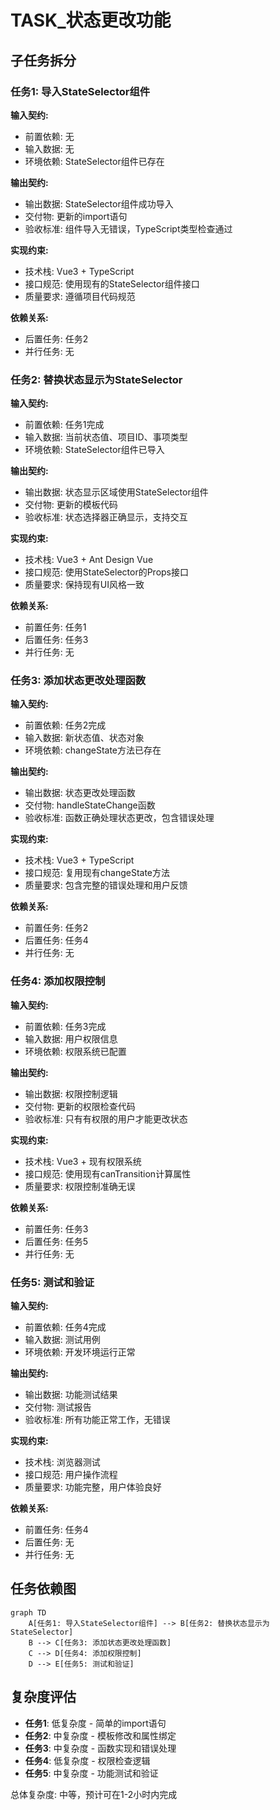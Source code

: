 # TASK_状态更改功能

## 子任务拆分

### 任务1: 导入StateSelector组件
**输入契约:**
- 前置依赖: 无
- 输入数据: 无
- 环境依赖: StateSelector组件已存在

**输出契约:**
- 输出数据: StateSelector组件成功导入
- 交付物: 更新的import语句
- 验收标准: 组件导入无错误，TypeScript类型检查通过

**实现约束:**
- 技术栈: Vue3 + TypeScript
- 接口规范: 使用现有的StateSelector组件接口
- 质量要求: 遵循项目代码规范

**依赖关系:**
- 后置任务: 任务2
- 并行任务: 无

### 任务2: 替换状态显示为StateSelector
**输入契约:**
- 前置依赖: 任务1完成
- 输入数据: 当前状态值、项目ID、事项类型
- 环境依赖: StateSelector组件已导入

**输出契约:**
- 输出数据: 状态显示区域使用StateSelector组件
- 交付物: 更新的模板代码
- 验收标准: 状态选择器正确显示，支持交互

**实现约束:**
- 技术栈: Vue3 + Ant Design Vue
- 接口规范: 使用StateSelector的Props接口
- 质量要求: 保持现有UI风格一致

**依赖关系:**
- 前置任务: 任务1
- 后置任务: 任务3
- 并行任务: 无

### 任务3: 添加状态更改处理函数
**输入契约:**
- 前置依赖: 任务2完成
- 输入数据: 新状态值、状态对象
- 环境依赖: changeState方法已存在

**输出契约:**
- 输出数据: 状态更改处理函数
- 交付物: handleStateChange函数
- 验收标准: 函数正确处理状态更改，包含错误处理

**实现约束:**
- 技术栈: Vue3 + TypeScript
- 接口规范: 复用现有changeState方法
- 质量要求: 包含完整的错误处理和用户反馈

**依赖关系:**
- 前置任务: 任务2
- 后置任务: 任务4
- 并行任务: 无

### 任务4: 添加权限控制
**输入契约:**
- 前置依赖: 任务3完成
- 输入数据: 用户权限信息
- 环境依赖: 权限系统已配置

**输出契约:**
- 输出数据: 权限控制逻辑
- 交付物: 更新的权限检查代码
- 验收标准: 只有有权限的用户才能更改状态

**实现约束:**
- 技术栈: Vue3 + 现有权限系统
- 接口规范: 使用现有canTransition计算属性
- 质量要求: 权限控制准确无误

**依赖关系:**
- 前置任务: 任务3
- 后置任务: 任务5
- 并行任务: 无

### 任务5: 测试和验证
**输入契约:**
- 前置依赖: 任务4完成
- 输入数据: 测试用例
- 环境依赖: 开发环境运行正常

**输出契约:**
- 输出数据: 功能测试结果
- 交付物: 测试报告
- 验收标准: 所有功能正常工作，无错误

**实现约束:**
- 技术栈: 浏览器测试
- 接口规范: 用户操作流程
- 质量要求: 功能完整，用户体验良好

**依赖关系:**
- 前置任务: 任务4
- 后置任务: 无
- 并行任务: 无

## 任务依赖图

```mermaid
graph TD
    A[任务1: 导入StateSelector组件] --> B[任务2: 替换状态显示为StateSelector]
    B --> C[任务3: 添加状态更改处理函数]
    C --> D[任务4: 添加权限控制]
    D --> E[任务5: 测试和验证]
```

## 复杂度评估

- **任务1**: 低复杂度 - 简单的import语句
- **任务2**: 中复杂度 - 模板修改和属性绑定
- **任务3**: 中复杂度 - 函数实现和错误处理
- **任务4**: 低复杂度 - 权限检查逻辑
- **任务5**: 中复杂度 - 功能测试和验证

总体复杂度: 中等，预计可在1-2小时内完成
